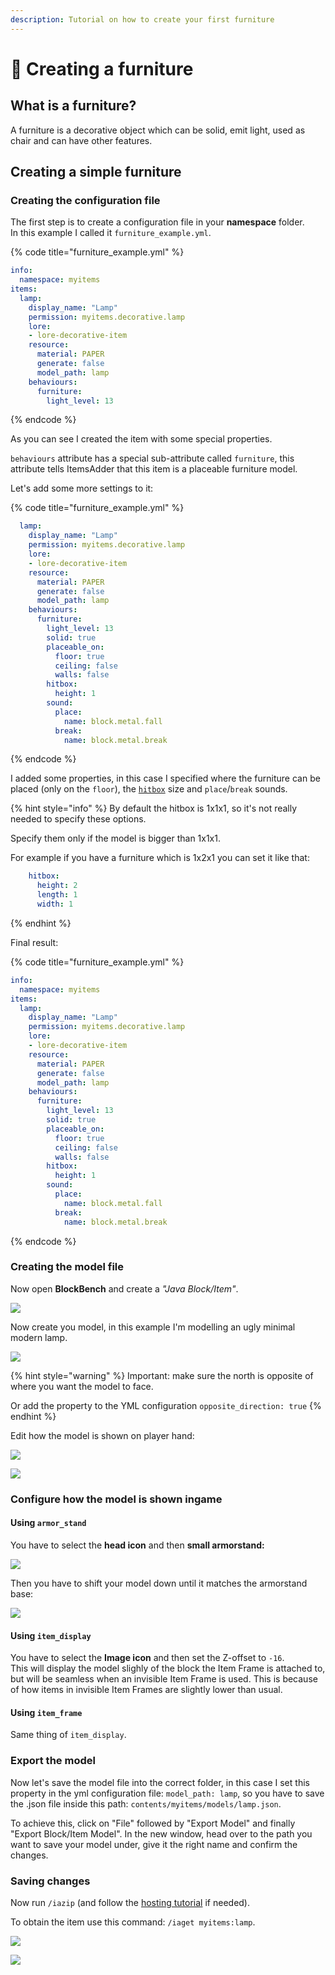 ```yaml
---
description: Tutorial on how to create your first furniture
---
```


# 🧊 Creating a furniture

## What is a furniture?

A furniture is a decorative object which can be solid, emit light, used as chair and can have other features.

## Creating a simple furniture

### Creating the configuration file

The first step is to create a configuration file in your **namespace** folder.\
In this example I called it `furniture_example.yml`.

{% code title="furniture_example.yml" %}
```yaml
info:
  namespace: myitems
items:
  lamp:
    display_name: "Lamp"
    permission: myitems.decorative.lamp
    lore:
    - lore-decorative-item
    resource:
      material: PAPER
      generate: false
      model_path: lamp
    behaviours:
      furniture:
        light_level: 13
```
{% endcode %}

As you can see I created the item with some special properties.

`behaviours` attribute has a special sub-attribute called `furniture`, this attribute tells ItemsAdder that this item is a placeable furniture model.

Let's add some more settings to it:

{% code title="furniture_example.yml" %}
```yaml
  lamp:
    display_name: "Lamp"
    permission: myitems.decorative.lamp
    lore:
    - lore-decorative-item
    resource:
      material: PAPER
      generate: false
      model_path: lamp
    behaviours:
      furniture:
        light_level: 13
        solid: true
        placeable_on:
          floor: true
          ceiling: false
          walls: false
        hitbox:
          height: 1
        sound:
          place:
            name: block.metal.fall
          break:
            name: block.metal.break
```
{% endcode %}

I added some properties, in this case I specified where the furniture can be placed (only on the `floor`), the [`hitbox`](furniture-collisions.md) size and `place`/`break` sounds.

{% hint style="info" %}
By default the hitbox is 1x1x1, so it's not really needed to specify these options.

Specify them only if the model is bigger than 1x1x1.

For example if you have a furniture which is 1x2x1 you can set it like that:

```yaml
    hitbox:
      height: 2
      length: 1
      width: 1
```
{% endhint %}

Final result:

{% code title="furniture_example.yml" %}
```yaml
info:
  namespace: myitems
items:
  lamp:
    display_name: "Lamp"
    permission: myitems.decorative.lamp
    lore:
    - lore-decorative-item
    resource:
      material: PAPER
      generate: false
      model_path: lamp
    behaviours:
      furniture:
        light_level: 13
        solid: true
        placeable_on:
          floor: true
          ceiling: false
          walls: false
        hitbox:
          height: 1
        sound:
          place:
            name: block.metal.fall
          break:
            name: block.metal.break
```
{% endcode %}

### Creating the model file

Now open **BlockBench** and create a _"Java Block/Item"_.

![](<../../../.gitbook/assets/image (49) (1) (1) (1).png>)

Now create you model, in this example I'm modelling an ugly minimal modern lamp.

![](<../../../.gitbook/assets/image (47) (1) (1) (1).png>)

{% hint style="warning" %}
Important: make sure the north is opposite of where you want the model to face.

Or add the property to the YML configuration `opposite_direction: true`
{% endhint %}

Edit how the model is shown on player hand:

![](<../../../.gitbook/assets/image (46) (1) (1).png>)

![](<../../../.gitbook/assets/image (48) (1) (1) (1).png>)

### Configure how the model is shown ingame

#### Using `armor_stand`

You have to select the **head icon** and then **small armorstand:**

![](<../../../.gitbook/assets/image (41) (1) (1) (1).png>)

Then you have to shift your model down until it matches the armorstand base:

![](<../../../.gitbook/assets/image (42) (1).png>)

#### Using `item_display`

You have to select the **Image icon** and then set the Z-offset to `-16`.\
This will display the model slighly of the block the Item Frame is attached to, but will be seamless when an invisible Item Frame is used. This is because of how items in invisible Item Frames are slightly lower than usual.

#### Using `item_frame`

Same thing of `item_display`.

### Export the model

Now let's save the model file into the correct folder, in this case I set this property in the yml configuration file: `model_path: lamp`, so you have to save the .json file inside this path: `contents/myitems/models/lamp.json`.

To achieve this, click on "File" followed by "Export Model" and finally "Export Block/Item Model". In the new window, head over to the path you want to save your model under, give it the right name and confirm the changes.

### Saving changes

Now run `/iazip` (and follow the [hosting tutorial](../../resourcepack-hosting/) if needed).

To obtain the item use this command: `/iaget myitems:lamp`.

![](<../../../.gitbook/assets/image (50) (1) (1) (1) (1) (1).png>)

![](<../../../.gitbook/assets/image (44) (1) (1).png>)
